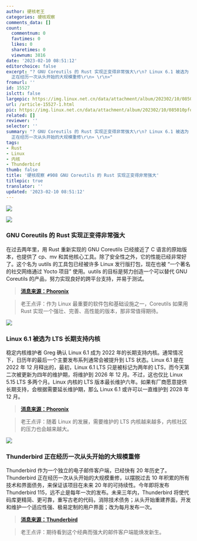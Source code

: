 ```yaml
---
author: 硬核老王
categories: 硬核观察
comments_data: []
count:
  commentnum: 0
  favtimes: 0
  likes: 0
  sharetimes: 0
  viewnum: 3816
date: '2023-02-10 08:51:12'
editorchoice: false
excerpt: "? GNU Coreutils 的 Rust 实现正变得非常强大\r\n? Linux 6.1 被选为 LTS 长期支持内核\r\n? Thunderbird
  正在经历一次从头开始的大规模重修\r\n» \r\n»"
fromurl: ''
id: 15527
islctt: false
largepic: https://img.linux.net.cn/data/attachment/album/202302/10/085010pfoqpqzrqqrrth27.jpg
url: /article-15527-1.html
pic: https://img.linux.net.cn/data/attachment/album/202302/10/085010pfoqpqzrqqrrth27.jpg.thumb.jpg
related: []
reviewer: ''
selector: ''
summary: "? GNU Coreutils 的 Rust 实现正变得非常强大\r\n? Linux 6.1 被选为 LTS 长期支持内核\r\n? Thunderbird
  正在经历一次从头开始的大规模重修\r\n» \r\n»"
tags:
- Rust
- Linux
- 内核
- Thunderbird
thumb: false
title: '硬核观察 #908 GNU Coreutils 的 Rust 实现正变得非常强大'
titlepic: true
translator: ''
updated: '2023-02-10 08:51:12'
---
```


![](https://img.linux.net.cn/data/attachment/album/202302/10/085010pfoqpqzrqqrrth27.jpg)


![](https://img.linux.net.cn/data/attachment/album/202302/10/085027s6l1mxemfrxtegjz.jpg)


### GNU Coreutils 的 Rust 实现正变得非常强大


在过去两年里，用 Rust 重新实现的 GNU Coreutils 已经接近了 C 语言的原始版本，也提供了 cp、mv 和其他核心工具。除了安全性之外，它的性能已经非常好了。这个名为 uutils 的工具包已经被许多 Linux 发行版打包，现在也被 “一个著名的社交网络通过 Yocto 项目” 使用。uutils 的目标是努力创造一个可以替代 GNU Coreutils 的产品，努力实现良好的跨平台支持，并易于测试。



> 
> **[消息来源：Phoronix](https://www.phoronix.com/news/Rust-Coreutils-uutils-2023)**
> 
> 
> 



> 
> 老王点评：作为 Linux 最重要的软件包和基础设施之一，Coreutils 如果用 Rust 实现一个强壮、完善、高性能的版本，那非常值得期待。
> 
> 
> 


![](https://img.linux.net.cn/data/attachment/album/202302/10/085036m4a6dk7h6767w74i.jpg)


### Linux 6.1 被选为 LTS 长期支持内核


稳定内核维护者 Greg 确认 Linux 6.1 成为 2022 年的长期支持内核。通常情况下，日历年的最后一个主要发布系列通常会被提升到 LTS 状态。Linux 6.1 是在 2022 年 12 月释出的，最初，Linux 6.1 LTS 只是被标记为两年的 LTS，而今天第二次被更新为四年的维护期，将维护到 2026 年 12 月。不过，这也仅比 Linux 5.15 LTS 多两个月。Linux 内核的 LTS 版本最长维护六年。如果有厂商愿意提供长期支持，会根据需要延长维护期，那么 Linux 6.1 或许可以一直维护到 2028 年 12 月。



> 
> **[消息来源：Phoronix](https://www.phoronix.com/news/Linux-6.1-LTS-Official)**
> 
> 
> 



> 
> 老王点评：随着 Linux 的发展，需要维护的 LTS 内核越来越多，内核社区的压力也会越来越大。
> 
> 
> 


![](https://img.linux.net.cn/data/attachment/album/202302/10/085049v9tbbjhcthbuh11w.jpg)


### Thunderbird 正在经历一次从头开始的大规模重修


Thunderbird 作为一个独立的电子邮件客户端，已经快有 20 年历史了。Thunderbird 正在经历一次从头开始的大规模重修，以摆脱过去 10 年积累的所有技术和界面债务，来保证该项目在未来 20 年的可持续性。今年即将发布 Thunderbird 115，远不止是每年一次的发布。未来三年内，Thunderbird 将使代码库更精简、更可靠，重写古老的代码，消除技术债务；从头开始重建界面，开发和维护一个适应性强、极易定制的用户界面；改为每月发布一次。



> 
> **[消息来源：Thunderbird](https://blog.thunderbird.net/2023/02/the-future-of-thunderbird-why-were-rebuilding-from-the-ground-up/)**
> 
> 
> 



> 
> 老王点评：期待看到这个经典而强大的邮件客户端能焕发新生。
> 
> 
>